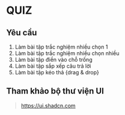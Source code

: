 # QUIZ

## Yêu cầu

1. Làm bài tập trắc nghiệm nhiều chọn 1
2. Làm bài tập trắc nghiệm nhiều chọn nhiều
3. Làm bài tập điền vào chỗ trống
4. Làm bài tập sắp xếp câu trả lời
5. Làm bài tập kéo thả {drag & drop}

## Tham khảo bộ thư viện UI

> <https://ui.shadcn.com>
